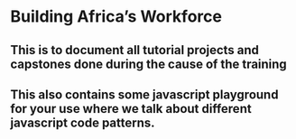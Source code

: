 # Building Africa’s Workforce

## This is to document all tutorial projects and capstones done during the cause of the training

## This also contains some javascript playground for your use where we talk about different javascript code patterns.
